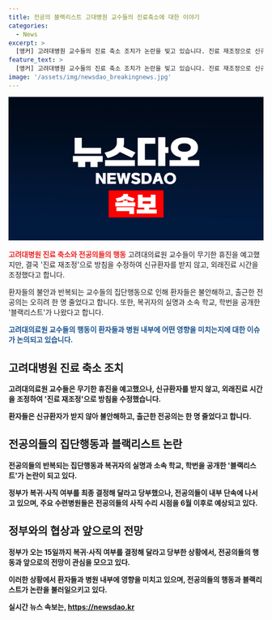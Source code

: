 ```yaml
---
title: 전공의 블랙리스트 고대병원 교수들의 진료축소에 대한 이야기
categories:
  - News
excerpt: >
  [앵커] 고려대병원 교수들의 진료 축소 조치가 논란을 빚고 있습니다. 진료 재조정으로 신규환자를 받지 않고 외래진료 시간을 20분 이상으로 늘리기로 했지만, 환자들은 걱정과 불안을 토로하고 있습니다. 또한, 전공의들의 사직에 대한 블랙리스트 논란도 이어지고 있습니다. 정부의 조치에도 불구하고 전공의들의 행동은 냉담한 반응을 얻고 있습니다. 15일까지의 사직 여부 결정을 앞두고 전공의들의 입장이 주목받고 있습니다.
feature_text: >
  [앵커] 고려대병원 교수들의 진료 축소 조치가 논란을 빚고 있습니다. 진료 재조정으로 신규환자를 받지 않고 외래진료 시간을 20분 이상으로 늘리기로 했지만, 환자들은 걱정과 불안을 토로하고 있습니다. 또한, 전공의들의 사직에 대한 블랙리스트 논란도 이어지고 있습니다. 정부의 조치에도 불구하고 전공의들의 행동은 냉담한 반응을 얻고 있습니다. 15일까지의 사직 여부 결정을 앞두고 전공의들의 입장이 주목받고 있습니다.
image: '/assets/img/newsdao_breakingnews.jpg'
---
```


<p><img src="/assets/img/newsdao_breakingnews.jpg" alt="koreaapp 속보" /></p>

<p><b><span style="color: #ee2323;">고려대병원 진료 축소와 전공의들의 행동</span></b>
고려대의료원 교수들이 무기한 휴진을 예고했지만, 결국 '진료 재조정'으로 방침을 수정하여 신규환자를 받지 않고, 외래진료 시간을 조정했다고 합니다.</p>

<p>환자들의 불안과 반복되는 교수들의 집단행동으로 인해 환자들은 불안해하고, 출근한 전공의는 오히려 한 명 줄었다고 합니다. 또한, 복귀자의 실명과 소속 학교, 학번을 공개한 '블랙리스트'가 나왔다고 합니다.</p>

<p><b><span style="color: #1a5490;">고려대의료원 교수들의 행동이 환자들과 병원 내부에 어떤 영향을 미치는지에 대한 이슈가 논의되고 있습니다.</span><b></p>

<h2 data-ke-size="size26">고려대병원 진료 축소 조치</h2>

<p>고려대의료원 교수들은 무기한 휴진을 예고했으나, 신규환자를 받지 않고, 외래진료 시간을 조정하여 '진료 재조정'으로 방침을 수정했습니다.</p>

<p>환자들은 신규환자가 받지 않아 불안해하고, 출근한 전공의는 한 명 줄었다고 합니다.</p>

<h2 data-ke-size="size26">전공의들의 집단행동과 블랙리스트 논란</h2>

<p>전공의들의 반복되는 집단행동과 복귀자의 실명과 소속 학교, 학번을 공개한 '블랙리스트'가 논란이 되고 있다.</p>

<p>정부가 복귀·사직 여부를 최종 결정해 달라고 당부했으나, 전공의들이 내부 단속에 나서고 있으며, 주요 수련병원들은 전공의들의 사직 수리 시점을 6월 이후로 예상되고 있다.</p>

<h2 data-ke-size="size26">정부와의 협상과 앞으로의 전망</h2>

<p>정부가 오는 15일까지 복귀·사직 여부를 결정해 달라고 당부한 상황에서, 전공의들의 행동과 앞으로의 전망이 관심을 모으고 있다.</p>

<p>이러한 상황에서 환자들과 병원 내부에 영향을 미치고 있으며, 전공의들의 행동과 블랙리스트가 논란을 불러일으키고 있다.</p>
실시간 뉴스 속보는, <a href="https://newsdao.kr" rel="dofollow">https://newsdao.kr</a>


